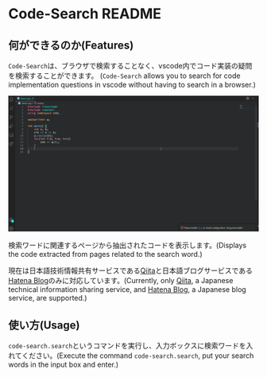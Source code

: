 # Code-Search README

## 何ができるのか(Features)

`Code-Search`は、ブラウザで検索することなく、vscode内でコード実装の疑問を検索することができます。
(`Code-Search` allows you to search for code implementation questions in vscode without having to search in a browser.)




![demo](./code-search-demo.gif)

検索ワードに関連するページから抽出されたコードを表示します。(Displays the code extracted from pages related to the search word.)

現在は日本語技術情報共有サービスである[Qiita](https://qiita.com/)と日本語ブログサービスである[Hatena Blog](https://hatenablog.com/)のみに対応しています。(Currently, only [Qiita](https://qiita.com/), a Japanese technical information sharing service, and [Hatena Blog](https://hatenablog.com/), a Japanese blog service, are supported.)


## 使い方(Usage)

`code-search.search`というコマンドを実行し、入力ボックスに検索ワードを入れてください。(Execute the command `code-search.search`, put your search words in the input box and enter.)



